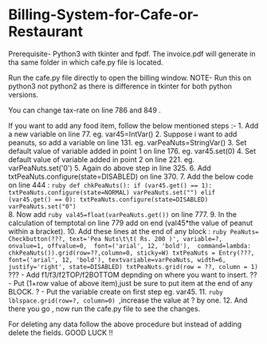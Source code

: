 # Billing-System-for-Cafe-or-Restaurant

Prerequisite- Python3 with tkinter and fpdf. 
The invoice.pdf will generate in tha same folder in which cafe.py file is located. 

Run the cafe.py file directly to open the billing window.
NOTE- Run this on python3 not python2 as there is difference in tkinter for both python versions.

You can change tax-rate on line 786 and 849 .

If you want to add any food item, follow the below mentioned steps :-
    1. Add a new variable on line 77. eg. var45=IntVar()
    2. Suppose i want to add peanuts, so add a variable on line 131. eg. varPeaNuts=StringVar()
    3. Set default value of variable added in point 1 on line 176. eg. var45.set(0)
    4. Set default value of variable added in point 2 on line 221. eg. varPeaNuts.set('0')
    5. Again do above step in line 325.
    6. Add    txtPeaNuts.configure(state=DISABLED)  on line 370.
    7. Add the below code on line 444 :
    ```ruby
          def chkPeaNuts():
                if (var45.get() == 1):
                  txtPeaNuts.configure(state=NORMAL)
                  varPeaNuts.set("")
                elif (var45.get() == 0):
                  txtPeaNuts.configure(state=DISABLED)
                  varPeaNuts.set("0")
    ```             
    8. Now add ```ruby val45=float(varPeaNuts.get())``` on line 777.
    9. In the calculation of temptotal on line 779 add on end (val45*the value of peanut within a bracket).
    10. Add these lines at the end of any block :
    ```ruby
          PeaNuts= Checkbutton(???, text='Pea Nuts\t\t( Rs. 200 )', variable=?, onvalue=1, offvalue=0, 
		   font=('arial', 12, 'bold'),  command=lambda: chkPeaNuts()).grid(row=??,column=0, sticky=W)
          txtPeaNuts = Entry(???, font=('arial', 12, 'bold'), textvariable=varPeaNuts, width=6,            
                   justify='right', state=DISABLED)
          txtPeaNuts.grid(row = ??, column = 1)
    ```    
          ??? - Add f1/f3/f2TOP/f2BOTTOM depnding on where you want to insert.
          ?? - Put (1+row value of above item),just be sure to put item at the end of any BLOCK.
	  ? - Put the variable create on first step eg.  var45.
    11. ```ruby lblspace.grid(row=?, column=0) ```,increase the value at ? by one.
    12. And there you go , now run the cafe.py file to see the changes.
    
For deleting any data follow the above procedure but instead of adding delete the fields.
GOOD LUCK !!
    
